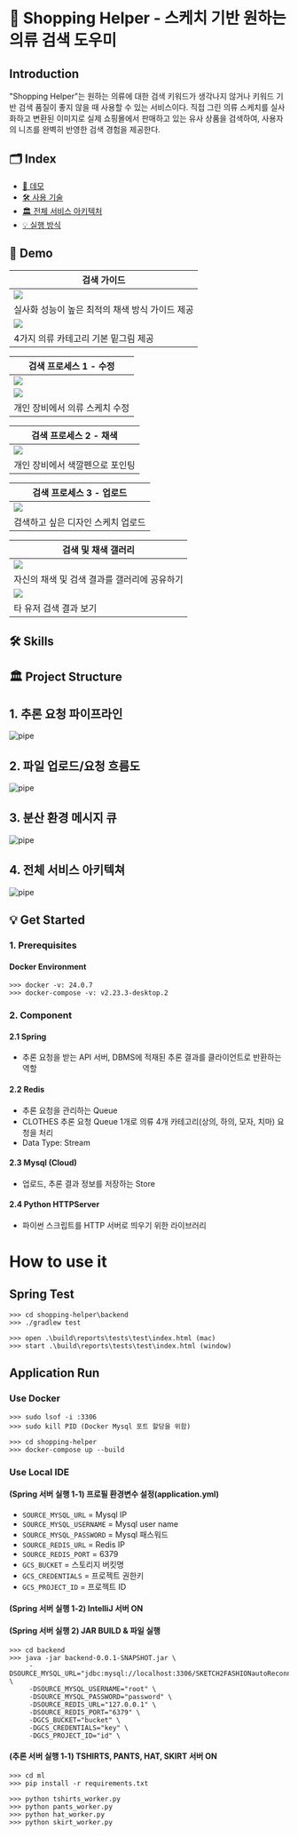 # 👗 Shopping Helper - 스케치 기반 원하는 의류 검색 도우미

## Introduction
"Shopping Helper"는 원하는 의류에 대한 검색 키워드가 생각나지 않거나 키워드 기반 검색 품질이 좋지 않을 때 사용할 수 있는 서비스이다. 직접 그린 의류 스케치를 실사화하고 변환된 이미지로 실제 쇼핑몰에서 판매하고 있는 유사 상품을 검색하여, 사용자의 니즈를 완벽히 반영한 검색 경험을 제공한다.

## 🗂️ Index

- [🌈 데모](#🌈-Demo)<br>
- [🛠 사용 기술](https://github.com/boostcampaitech6/level2-3-cv-finalproject-cv-05/blob/main/README.md#-%EC%A3%BC%EC%9A%94-%EA%B8%B0%EB%8A%A5)<br>
- [🏛️ 전체 서비스 아키텍처](https://github.com/boostcampaitech6/level2-3-cv-finalproject-cv-05/blob/main/README.md#-%EC%A3%BC%EC%9A%94-%EA%B8%B0%EB%8A%A5)<br>
- [💡 실행 방식](https://github.com/boostcampaitech6/level2-3-cv-finalproject-cv-05/blob/main/README.md#-%EC%A3%BC%EC%9A%94-%EA%B8%B0%EB%8A%A5)<br>

## 🌈 Demo

| 검색 가이드 |
| --- |
|<img src = "https://github.com/user-attachments/assets/0ba4ca34-4445-4a77-b3c6-7d01d88e8e4b">|
| 실사화 성능이 높은 최적의 채색 방식 가이드 제공 |
|<img src = "https://github.com/user-attachments/assets/ca2f5896-0026-404c-8959-402b2db63026">|
| 4가지 의류 카테고리 기본 밑그림 제공 |

| 검색 프로세스 1 - 수정|
| --- |
|<img src = "https://user-images.githubusercontent.com/90328527/222012872-e316b82f-9974-4d4f-a012-0e8dc9f042ce.gif">|
|<img src = "https://user-images.githubusercontent.com/90328527/222012941-c73322ef-4afa-4ec6-8bab-915aa5fa79e7.gif">|
| 개인 장비에서 의류 스케치 수정 |

| 검색 프로세스 2 - 채색|
| --- |
|<img src = "https://user-images.githubusercontent.com/90328527/222012981-040a0d12-5a36-40b6-8187-d2e9121db740.gif">|
| 개인 장비에서 색깔펜으로 포인팅 |

| 검색 프로세스 3 - 업로드|
| --- |
|<img src = "https://github.com/user-attachments/assets/9436c1d3-670f-405f-bef9-30480684cd67">|
| 검색하고 싶은 디자인 스케치 업로드 |

<!--
|<img src = "https://github.com/SangBeom-Hahn/Sketch2Fashion/assets/90328527/1a37c5df-612a-46fc-982a-00e557ad590e">|
| --- |
| 검색 프로세스 4 - 이미지 검색 결과 확인 |
-->

| 검색 및 채색 갤러리 |
| --- |
|<img src = "https://github.com/user-attachments/assets/01eb9a14-5b71-4db2-8b21-990e7b7dcba3">|
| 자신의 채색 및 검색 결과를 갤러리에 공유하기 |
|<img src = "https://github.com/user-attachments/assets/b8d93920-bb5b-44f5-a89d-b20331452060">|
| 타 유저 검색 결과 보기 |

## 🛠 Skills


## 🏛️ Project Structure

## 1. 추론 요청 파이프라인
![pipe](./asset/pipeline.JPG)

## 2. 파일 업로드/요청 흐름도
![pipe](./asset/pipeline.JPG)

## 3. 분산 환경 메시지 큐
![pipe](./asset/pipeline.JPG)

## 4. 전체 서비스 아키텍쳐
![pipe](./asset/structure.JPG)


## 💡 Get Started

### 1. Prerequisites
#### Docker Environment

```
>>> docker -v: 24.0.7
>>> docker-compose -v: v2.23.3-desktop.2
```

### 2. Component
#### 2.1 Spring
- 추론 요청을 받는 API 서버, DBMS에 적재된 추론 결과를 클라이언트로 반환하는 역할

#### 2.2 Redis
- 추론 요청을 관리하는 Queue
- CLOTHES 추론 요청 Queue 1개로 의류 4개 카테고리(상의, 하의, 모자, 치마) 요청을 처리
- Data Type: Stream

#### 2.3 Mysql (Cloud)
- 업로드, 추론 결과 정보를 저장하는 Store

#### 2.4 Python HTTPServer
- 파이썬 스크립트를 HTTP 서버로 띄우기 위한 라이브러리

# How to use it
## Spring Test

```
>>> cd shopping-helper\backend
>>> ./gradlew test

>>> open .\build\reports\tests\test\index.html (mac)
>>> start .\build\reports\tests\test\index.html (window)
```

## Application Run

### Use Docker
```
>>> sudo lsof -i :3306
>>> sudo kill PID (Docker Mysql 포트 할당을 위함)

>>> cd shopping-helper
>>> docker-compose up --build
```

### Use Local IDE

#### (Spring 서버 실행 1-1) 프로필 환경변수 설정(application.yml)
- ```SOURCE_MYSQL_URL``` = Mysql IP
- ```SOURCE_MYSQL_USERNAME``` = Mysql user name
- ```SOURCE_MYSQL_PASSWORD``` = Mysql 패스워드
- ```SOURCE_REDIS_URL``` = Redis IP
- ```SOURCE_REDIS_PORT``` = 6379
- ```GCS_BUCKET``` = 스토리지 버킷명
- ```GCS_CREDENTIALS``` = 프로젝트 권한키
- ```GCS_PROJECT_ID``` = 프로젝트 ID

#### (Spring 서버 실행 1-2) IntelliJ 서버 ON

 
#### (Spring 서버 실행 2) JAR BUILD & 파일 실행
```
>>> cd backend
>>> java -jar backend-0.0.1-SNAPSHOT.jar \
     -DSOURCE_MYSQL_URL="jdbc:mysql://localhost:3306/SKETCH2FASHIONautoReconnect=true&serverTimezone=Asia/Seoul" \
     -DSOURCE_MYSQL_USERNAME="root" \
     -DSOURCE_MYSQL_PASSWORD="password" \
     -DSOURCE_REDIS_URL="127.0.0.1" \
     -DSOURCE_REDIS_PORT="6379" \
     -DGCS_BUCKET="bucket" \
     -DGCS_CREDENTIALS="key" \
     -DGCS_PROJECT_ID="id" \
```

#### (추론 서버 실행 1-1) TSHIRTS, PANTS, HAT, SKIRT 서버 ON
```
>>> cd ml
>>> pip install -r requirements.txt

>>> python tshirts_worker.py
>>> python pants_worker.py
>>> python hat_worker.py
>>> python skirt_worker.py
```
